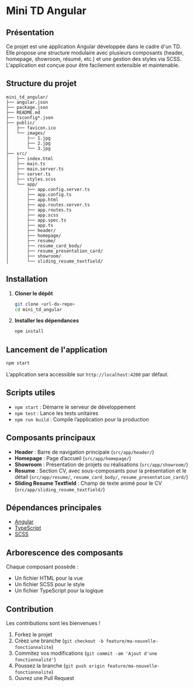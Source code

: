 
# Mini TD Angular

## Présentation

Ce projet est une application Angular développée dans le cadre d'un TD. Elle propose une structure modulaire avec plusieurs composants (header, homepage, showroom, résumé, etc.) et une gestion des styles via SCSS. L'application est conçue pour être facilement extensible et maintenable.

## Structure du projet

```
mini_td_angular/
├── angular.json
├── package.json
├── README.md
├── tsconfig*.json
├── public/
│   ├── favicon.ico
│   └── images/
│       ├── 1.jpg
│       ├── 2.jpg
│       └── 3.jpg
├── src/
│   ├── index.html
│   ├── main.ts
│   ├── main.server.ts
│   ├── server.ts
│   ├── styles.scss
│   └── app/
│       ├── app.config.server.ts
│       ├── app.config.ts
│       ├── app.html
│       ├── app.routes.server.ts
│       ├── app.routes.ts
│       ├── app.scss
│       ├── app.spec.ts
│       ├── app.ts
│       ├── header/
│       ├── homepage/
│       ├── resume/
│       ├── resume_card_body/
│       ├── resume_presentation_card/
│       ├── showroom/
│       └── sliding_resume_textfield/
```

## Installation

1. **Cloner le dépôt**
	```bash
	git clone <url-du-repo>
	cd mini_td_angular
	```
2. **Installer les dépendances**
	```bash
	npm install
	```

## Lancement de l'application

```bash
npm start
```
L’application sera accessible sur `http://localhost:4200` par défaut.

## Scripts utiles

- `npm start` : Démarre le serveur de développement
- `npm test` : Lance les tests unitaires
- `npm run build` : Compile l’application pour la production

## Composants principaux

- **Header** : Barre de navigation principale (`src/app/header/`)
- **Homepage** : Page d’accueil (`src/app/homepage/`)
- **Showroom** : Présentation de projets ou réalisations (`src/app/showroom/`)
- **Resume** : Section CV, avec sous-composants pour la présentation et le détail (`src/app/resume/`, `resume_card_body/`, `resume_presentation_card/`)
- **Sliding Resume Textfield** : Champ de texte animé pour le CV (`src/app/sliding_resume_textfield/`)

## Dépendances principales

- [Angular](https://angular.io/)
- [TypeScript](https://www.typescriptlang.org/)
- [SCSS](https://sass-lang.com/)

## Arborescence des composants

Chaque composant possède :
- Un fichier HTML pour la vue
- Un fichier SCSS pour le style
- Un fichier TypeScript pour la logique

## Contribution

Les contributions sont les bienvenues !

1. Forkez le projet
2. Créez une branche (`git checkout -b feature/ma-nouvelle-fonctionnalite`)
3. Commitez vos modifications (`git commit -am 'Ajout d'une fonctionnalité'`)
4. Poussez la branche (`git push origin feature/ma-nouvelle-fonctionnalite`)
5. Ouvrez une Pull Request

